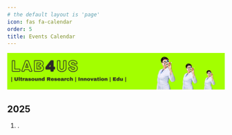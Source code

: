 ```yaml
---
# the default layout is 'page'
icon: fas fa-calendar
order: 5
title: Events Calendar
---
```


![Lab4US](/assets/banners/Lab4US-banner-EN.webp)

## 2025

1. .
